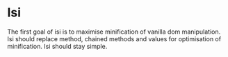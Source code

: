 # Isi

The first goal of isi is to maximise minification of vanilla dom manipulation.
Isi should replace method, chained methods and values for optimisation of minification.
Isi should stay simple.